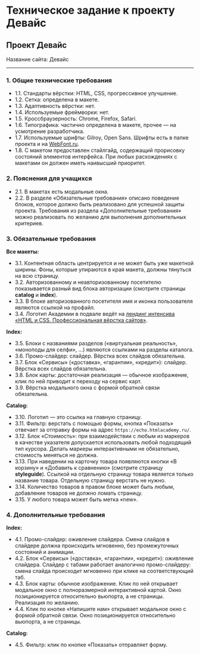 # Техническое задание к проекту Девайс

## Проект Девайс

Название сайта: Девайс

---

### 1. Общие технические требования

- 1.1. Стандарты вёрстки: HTML, CSS, прогрессивное улучшение.
- 1.2. Сетка: определена в макете.
- 1.3. Адаптивность вёрстки: нет.
- 1.4. Используемые фреймворки: нет.
- 1.5. Кроссбраузерность: Chrome, Firefox, Safari.
- 1.6. Типографика: частично определена в макете, прочее — на усмотрение разработчика.
- 1.7. Используемые шрифты: Gilroy, Open Sans. Шрифты есть в папке проекта и на [WebFont.ru](http://webfont.ru/).
- 1.8. С макетом предоставлен стайлгайд, содержащий прорисовку состояний элементов интерфейса. При любых расхождениях с макетами он должен иметь наивысший приоритет.

### 2. Пояснения для учащихся

- 2.1. В макетах есть модальные окна.
- 2.2. В разделе «Обязательные требования» описано поведение блоков, которое должно быть реализовано для успешной защиты проекта. Требования из раздела «Дополнительные требования» можно реализовать по желанию для выполнения дополнительных критериев.

### 3. Обязательные требования

**Все макеты:**

- 3.1. Контентная область центрируется и не может быть уже макетной ширины. Фоны, которые упираются в края макета, должны тянуться на всю страницу.
- 3.2. Авторизованному и неавторизованному посетителю показывается разный вид блока авторизации (смотрите страницы **catalog** и **index**).
- 3.3. В блоке авторизованного посетителя имя и иконка пользователя являются ссылкой на профайл.
- 3.4. Логотип Академии в подвале ведёт на [лендинг интенсива «HTML и CSS. Профессиональная вёрстка сайтов»](https://htmlacademy.ru/intensive/htmlcss).

**Index:**

- 3.5. Блоки с названиями разделов («виртуальная реальность», «моноподы для селфи», ...) являются ссылками на разделы каталога.
- 3.6. Промо-слайдер: слайдер. Вёрстка всех слайдов обязательна.
- 3.7. Блок «Сервисы» («доставка», «гарантии», «кредит»): слайдер. Вёрстка всех слайдов обязательна.
- 3.8. Блок карты: достаточная реализация — обычное изображение, клик по ней приводит к переходу на сервис карт.
- 3.9. Вёрстка модального окна с формой обратной связи обязательна.

**Catalog:**

- 3.10. Логотип — это ссылка на главную страницу.
- 3.11. Фильтр: верстать с помощью формы, кнопка «Показать» отвечает за отправку формы на адрес `https://echo.htmlacademy.ru/`.
- 3.12. Блок «Стоимость»: при взаимодействии с любым из маркеров в качестве указателя допускается использовать любой подходящий тип курсора. Делать маркеры интерактивными не обязательно, стоимость меняться не должна.
- 3.13. При наведении на карточку товара появляются кнопки «В корзину» и «Добавить к сравнению» (смотрите страницу **styleguide**). Ссылкой на отдельную страницу товара является только название товара. Отдельную страницу верстать не нужно.
- 3.14. Количество товаров в правом блоке может быть любым, добавление товаров не должно ломать страницу.
- 3.15. У любого товара может быть метка «new».

### 4. Дополнительные требования

**Index:**

- 4.1. Промо-слайдер: оживление слайдера. Смена слайдов в слайдере должна происходить мгновенно, без промежуточных состояний и анимации.
- 4.2. Блок «Сервисы» («доставка», «гарантии», «кредит»): оживление слайдера. Слайдер с табами работает аналогично промо-слайдеру: смена слайда происходит мгновенно при клике на соответствующий таб.
- 4.3. Блок карты: обычное изображение. Клик по ней открывает модальное окно с полноразмерной интерактивной картой. Окно позиционируется относительно вьюпорта, а не страницы. Реализация по желанию.
- 4.4. Клик по кнопке «Напишите нам» открывает модальное окно с формой обратной связи. Окно позиционируется относительно вьюпорта, а не страницы.

**Catalog:**

- 4.5. Фильтр: клик по кнопке «Показать» отправляет форму.
